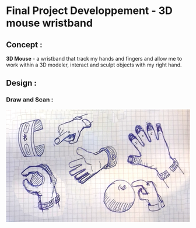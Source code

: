 # Final Project Developpement - 3D mouse wristband

## Concept :

**3D Mouse** - a wristband that track my hands and fingers and allow me to work within a 3D modeler, interact and sculpt objects with my right hand.

## Design :

### Draw and Scan :

![handDraw](assets\img\week3\handsDraw.jpg)
